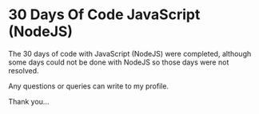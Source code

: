 # 30 Days Of Code JavaScript (NodeJS)


The 30 days of code with JavaScript (NodeJS) were completed, although some days could not be done with NodeJS so those days were not resolved.

Any questions or queries can write to my profile.

Thank you...